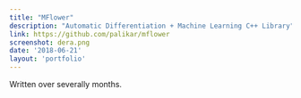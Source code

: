 ```yaml
---
title: "MFlower"
description: "Automatic Differentiation + Machine Learning C++ Library"
link: https://github.com/palikar/mflower
screenshot: dera.png
date: '2018-06-21'
layout: 'portfolio'
---
```


Written over severally months.
